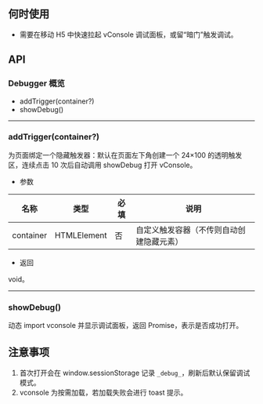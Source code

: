 ## 何时使用

- 需要在移动 H5 中快速拉起 vConsole 调试面板，或留“暗门”触发调试。

## API

### Debugger 概览

- addTrigger(container?)
- showDebug()

---

### addTrigger(container?)

为页面绑定一个隐藏触发器：默认在页面左下角创建一个 24×100 的透明触发区，连续点击 10 次后自动调用 showDebug 打开 vConsole。

- 参数

| 名称      | 类型        | 必填 | 说明                                     |
| --------- | ----------- | ---- | ---------------------------------------- |
| container | HTMLElement | 否   | 自定义触发容器（不传则自动创建隐藏元素） |

- 返回

void。

---

### showDebug()

动态 import vconsole 并显示调试面板，返回 Promise<boolean>，表示是否成功打开。

## 注意事项

1. 首次打开会在 window.sessionStorage 记录 `_debug_`，刷新后默认保留调试模式。
2. vconsole 为按需加载，若加载失败会进行 toast 提示。
